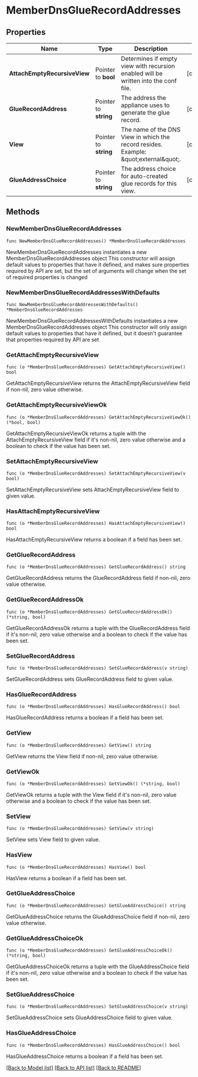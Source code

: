 # MemberDnsGlueRecordAddresses

## Properties

Name | Type | Description | Notes
------------ | ------------- | ------------- | -------------
**AttachEmptyRecursiveView** | Pointer to **bool** | Determines if empty view with recursion enabled will be written into the conf file. | [optional] 
**GlueRecordAddress** | Pointer to **string** | The address the appliance uses to generate the glue record. | [optional] 
**View** | Pointer to **string** | The name of the DNS View in which the record resides. Example: \&quot;external\&quot;. | [optional] 
**GlueAddressChoice** | Pointer to **string** | The address choice for auto-created glue records for this view. | [optional] 

## Methods

### NewMemberDnsGlueRecordAddresses

`func NewMemberDnsGlueRecordAddresses() *MemberDnsGlueRecordAddresses`

NewMemberDnsGlueRecordAddresses instantiates a new MemberDnsGlueRecordAddresses object
This constructor will assign default values to properties that have it defined,
and makes sure properties required by API are set, but the set of arguments
will change when the set of required properties is changed

### NewMemberDnsGlueRecordAddressesWithDefaults

`func NewMemberDnsGlueRecordAddressesWithDefaults() *MemberDnsGlueRecordAddresses`

NewMemberDnsGlueRecordAddressesWithDefaults instantiates a new MemberDnsGlueRecordAddresses object
This constructor will only assign default values to properties that have it defined,
but it doesn't guarantee that properties required by API are set

### GetAttachEmptyRecursiveView

`func (o *MemberDnsGlueRecordAddresses) GetAttachEmptyRecursiveView() bool`

GetAttachEmptyRecursiveView returns the AttachEmptyRecursiveView field if non-nil, zero value otherwise.

### GetAttachEmptyRecursiveViewOk

`func (o *MemberDnsGlueRecordAddresses) GetAttachEmptyRecursiveViewOk() (*bool, bool)`

GetAttachEmptyRecursiveViewOk returns a tuple with the AttachEmptyRecursiveView field if it's non-nil, zero value otherwise
and a boolean to check if the value has been set.

### SetAttachEmptyRecursiveView

`func (o *MemberDnsGlueRecordAddresses) SetAttachEmptyRecursiveView(v bool)`

SetAttachEmptyRecursiveView sets AttachEmptyRecursiveView field to given value.

### HasAttachEmptyRecursiveView

`func (o *MemberDnsGlueRecordAddresses) HasAttachEmptyRecursiveView() bool`

HasAttachEmptyRecursiveView returns a boolean if a field has been set.

### GetGlueRecordAddress

`func (o *MemberDnsGlueRecordAddresses) GetGlueRecordAddress() string`

GetGlueRecordAddress returns the GlueRecordAddress field if non-nil, zero value otherwise.

### GetGlueRecordAddressOk

`func (o *MemberDnsGlueRecordAddresses) GetGlueRecordAddressOk() (*string, bool)`

GetGlueRecordAddressOk returns a tuple with the GlueRecordAddress field if it's non-nil, zero value otherwise
and a boolean to check if the value has been set.

### SetGlueRecordAddress

`func (o *MemberDnsGlueRecordAddresses) SetGlueRecordAddress(v string)`

SetGlueRecordAddress sets GlueRecordAddress field to given value.

### HasGlueRecordAddress

`func (o *MemberDnsGlueRecordAddresses) HasGlueRecordAddress() bool`

HasGlueRecordAddress returns a boolean if a field has been set.

### GetView

`func (o *MemberDnsGlueRecordAddresses) GetView() string`

GetView returns the View field if non-nil, zero value otherwise.

### GetViewOk

`func (o *MemberDnsGlueRecordAddresses) GetViewOk() (*string, bool)`

GetViewOk returns a tuple with the View field if it's non-nil, zero value otherwise
and a boolean to check if the value has been set.

### SetView

`func (o *MemberDnsGlueRecordAddresses) SetView(v string)`

SetView sets View field to given value.

### HasView

`func (o *MemberDnsGlueRecordAddresses) HasView() bool`

HasView returns a boolean if a field has been set.

### GetGlueAddressChoice

`func (o *MemberDnsGlueRecordAddresses) GetGlueAddressChoice() string`

GetGlueAddressChoice returns the GlueAddressChoice field if non-nil, zero value otherwise.

### GetGlueAddressChoiceOk

`func (o *MemberDnsGlueRecordAddresses) GetGlueAddressChoiceOk() (*string, bool)`

GetGlueAddressChoiceOk returns a tuple with the GlueAddressChoice field if it's non-nil, zero value otherwise
and a boolean to check if the value has been set.

### SetGlueAddressChoice

`func (o *MemberDnsGlueRecordAddresses) SetGlueAddressChoice(v string)`

SetGlueAddressChoice sets GlueAddressChoice field to given value.

### HasGlueAddressChoice

`func (o *MemberDnsGlueRecordAddresses) HasGlueAddressChoice() bool`

HasGlueAddressChoice returns a boolean if a field has been set.


[[Back to Model list]](../README.md#documentation-for-models) [[Back to API list]](../README.md#documentation-for-api-endpoints) [[Back to README]](../README.md)


